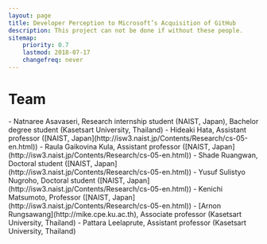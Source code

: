 ```yaml
---
layout: page
title: Developer Perception to Microsoft’s Acquisition of GitHub
description: This project can not be done if without these people.
sitemap:
    priority: 0.7
    lastmod: 2018-07-17
    changefreq: never
---
```

<h1>Team</h1>
- Natnaree Asavaseri, Research internship student (NAIST, Japan), Bachelor degree student (Kasetsart University, Thailand)
- Hideaki Hata, Assistant professor ([NAIST, Japan](http://isw3.naist.jp/Contents/Research/cs-05-en.html))
- Raula Gaikovina Kula, Assistant professor ([NAIST, Japan](http://isw3.naist.jp/Contents/Research/cs-05-en.html))
- Shade Ruangwan, Doctoral student ([NAIST, Japan](http://isw3.naist.jp/Contents/Research/cs-05-en.html))
- Yusuf Sulistyo Nugroho, Doctoral student ([NAIST, Japan](http://isw3.naist.jp/Contents/Research/cs-05-en.html))
- Kenichi Matsumoto, Professor ([NAIST, Japan](http://isw3.naist.jp/Contents/Research/cs-05-en.html))
- [Arnon Rungsawang](http://mike.cpe.ku.ac.th), Associate professor (Kasetsart University, Thailand)
- Pattara Leelaprute, Assistant professor (Kasetsart University, Thailand)